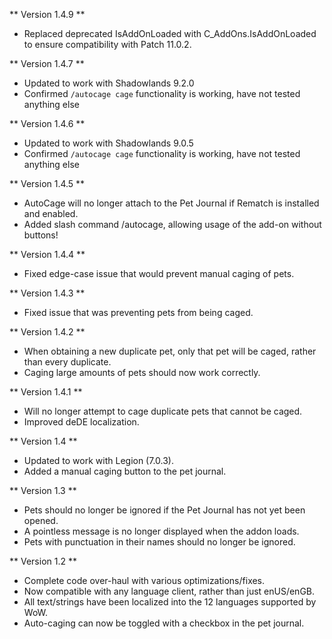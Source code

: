 ** Version 1.4.9 **
* Replaced deprecated IsAddOnLoaded with C_AddOns.IsAddOnLoaded to ensure compatibility with Patch 11.0.2.

** Version 1.4.7 **
* Updated to work with Shadowlands 9.2.0
* Confirmed `/autocage cage` functionality is working, have not tested anything else

** Version 1.4.6 **
* Updated to work with Shadowlands 9.0.5
* Confirmed `/autocage cage` functionality is working, have not tested anything else

** Version 1.4.5 **
* AutoCage will no longer attach to the Pet Journal if Rematch is installed and enabled.
* Added slash command /autocage, allowing usage of the add-on without buttons!

** Version 1.4.4 **
* Fixed edge-case issue that would prevent manual caging of pets.

** Version 1.4.3 **
* Fixed issue that was preventing pets from being caged.

** Version 1.4.2 **
* When obtaining a new duplicate pet, only that pet will be caged, rather than every duplicate.
* Caging large amounts of pets should now work correctly.

** Version 1.4.1 **
* Will no longer attempt to cage duplicate pets that cannot be caged.
* Improved deDE localization.

** Version 1.4 **
* Updated to work with Legion (7.0.3).
* Added a manual caging button to the pet journal.

** Version 1.3 **
* Pets should no longer be ignored if the Pet Journal has not yet been opened.
* A pointless message is no longer displayed when the addon loads.
* Pets with punctuation in their names should no longer be ignored.

** Version 1.2 **
* Complete code over-haul with various optimizations/fixes.
* Now compatible with any language client, rather than just enUS/enGB.
* All text/strings have been localized into the 12 languages supported by WoW.
* Auto-caging can now be toggled with a checkbox in the pet journal.